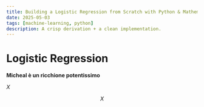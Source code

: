 ```yaml
---
title: Building a Logistic Regression from Scratch with Python & Mathematics
date: 2025-05-03
tags: [machine-learning, python]
description: A crisp derivation + a clean implementation.
---
```


# Logistic Regression

**Micheal è un ricchione potentissimo**

$X$

$$X$$


